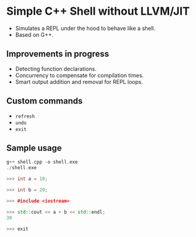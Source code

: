 # Simple C++ Shell without LLVM/JIT
- Simulates a REPL under the hood to behave like a shell.
- Based on G++.

## Improvements in progress
- Detecting function declarations.
- Concurrency to compensate for compilation times.
- Smart output addition and removal for REPL loops.

## Custom commands
- `refresh`
- `undo`
- `exit`

## Sample usage
```cpp
g++ shell.cpp -o shell.exe
./shell.exe

>>> int a = 10;

>>> int b = 20;

>>> #include <iostream>

>>> std::cout << a + b << std::endl;
30

>>> exit 
```
